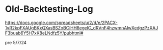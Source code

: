 # Old-Backtesting-Log

https://docs.google.com/spreadsheets/u/2/d/e/2PACX-1vR2kpFXAUgBKxQXasBSZoBCiHH8egeIC_dRVnF4hzwmnAlwXedgzPzXAJF3buab6Y5H7xK8eLNdfz5Y/pubhtml#

pre 5/7/24
